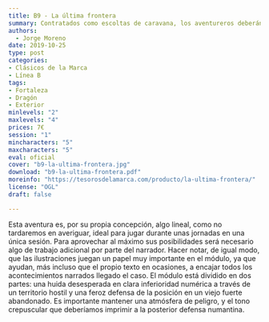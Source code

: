 ```yaml
---
title: B9 - La última frontera
summary: Contratados como escoltas de caravana, los aventureros deberán partir hacia el Fuerte del Oxus.
authors:
  - Jorge Moreno
date: 2019-10-25
type: post
categories:
- Clásicos de la Marca
- Línea B
tags:
- Fortaleza
- Dragón
- Exterior
minlevels: "2"
maxlevels: "4"
prices: 7€
session: "1"
mincharacters: "5"
maxcharacters: "5"
eval: oficial
cover: "b9-la-ultima-frontera.jpg"
download: "b9-la-ultima-frontera.pdf"
moreinfo: "https://tesorosdelamarca.com/producto/la-ultima-frontera/"
license: "OGL"
draft: false

---
```


Esta aventura es, por su propia concepción, algo lineal,
como no tardaremos en averiguar, ideal para jugar durante
unas jornadas en una única sesión. Para aprovechar al
máximo sus posibilidades será necesario algo de trabajo
adicional por parte del narrador. Hacer notar, de igual
modo, que las ilustraciones juegan un papel muy importante
en el módulo, ya que ayudan, más incluso que el propio
texto en ocasiones, a encajar todos los acontecimientos
narrados llegado el caso.
El módulo está dividido en dos partes: una huida desesperada
en clara inferioridad numérica a través de un territorio
hostil y una feroz defensa de la posición en un viejo
fuerte abandonado.
Es importante mantener una atmósfera de peligro, y el
tono crepuscular que deberíamos imprimir a la posterior
defensa numantina.